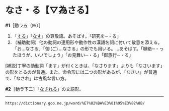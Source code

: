 # なさ・る【▽為さる】

**\#1**［動ラ五（四）］
1. 「[する](https://dictionary.goo.ne.jp/word/%E7%82%BA%E3%82%8B/#jn-120514)」「[なす](https://dictionary.goo.ne.jp/word/%E6%88%90%E3%81%99/#jn-164006)」の尊敬語。あそばす。「研究を─・る」
2. （補助動詞）他の動詞の連用形や動作性の漢語名詞に付いて敬意を添える。「お…なさる」「御 (ご) …なさる」の形でも用いる。…あそばす。「聯絡─・ったほうが、いいでしょう」「お見舞い─・る」「御旅行─・る」
    

\[補説\]丁寧の助動詞「ます」が付くときは、「なさります」よりも「なさいます」の形をとるのが普通。また、命令形には二つの形があるが、「なさい」が普通で、「なされ」は古風な言い方。

**\#2**［動ラ下二］「[なされる](https://dictionary.goo.ne.jp/word/%E7%82%BA%E3%81%95%E3%82%8C%E3%82%8B/#jn-163926)」の文語形。

---
`https://dictionary.goo.ne.jp/word/%E7%82%BA%E3%81%95%E3%82%8B/`